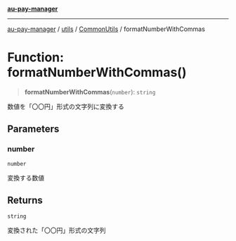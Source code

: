 [**au-pay-manager**](../../../../README.md)

***

[au-pay-manager](../../../../README.md) / [utils](../../../README.md) / [CommonUtils](../README.md) / formatNumberWithCommas

# Function: formatNumberWithCommas()

> **formatNumberWithCommas**(`number`): `string`

数値を「〇〇円」形式の文字列に変換する

## Parameters

### number

`number`

変換する数値

## Returns

`string`

変換された「〇〇円」形式の文字列
